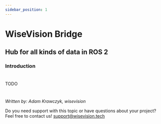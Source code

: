 ```yaml
---
sidebar_position: 1
---
```


# WiseVision Bridge

## Hub for all kinds of data in ROS 2

### Introduction

#

TODO

#

_Written by: Adam Krawczyk, wisevision_

Do you need support with this topic or have questions about your project? Feel free to contact us!
[support@wisevision.tech](mailto:support@wisevision.tech)
